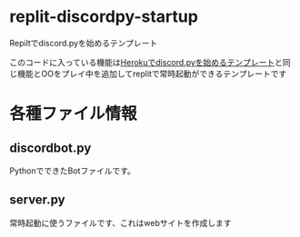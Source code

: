 # replit-discordpy-startup
Repiltでdiscord.pyを始めるテンプレート

このコードに入っている機能は[Herokuでdiscord.pyを始めるテンプレート](https://github.com/DiscordBotPortalJP/discordpy-startup)と同じ機能とOOをプレイ中を追加してreplitで常時起動ができるテンプレートです 

# 各種ファイル情報
## discordbot.py
PythonでできたBotファイルです。
## server.py 
常時起動に使うファイルです、これはwebサイトを作成します
